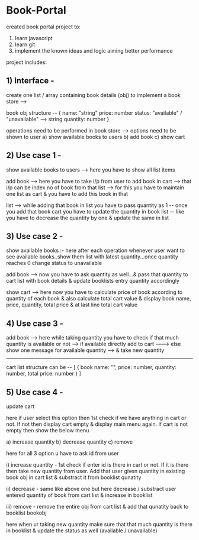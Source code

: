 # Book-Portal

created book portal project to:
1) learn javascript
2) learn git
3) implement the known ideas and logic aiming better performance

project includes:
## 1) Interface -
  create one list / array containing book details (obj) to implement a book store --> 
  
  book obj structure -- {
  	   name: "string"
  	   price: number
  	   status: "available" / "unavailable" --> string
  	   quantity: number
         }
         
  operations need to be performed in book store --> 
  options need to be shown to user 
  a) show available books to users
  b) add book
  c) show cart
   
## 2) Use case 1 - 
  show available books to users --> 
  	here you have to show all list items
  	
  add book --> 
  	here you have to take i/p from user to add book in cart --> that i/p can be index no of book from that list --> for this you have to maintain one list as cart & you have to add this book in that 
   
  list --> while adding that book in list you have to pass quantity as 1 
  -- once you add that book cart you have to update the quantity in book list -- like you have to decrease the quantity by one & update the same in list 

## 3) Use case 2 -
  show available books :-
  	here after each operation whenever user want to see available books..show them list with latest quantity...once quantity reaches 0 change status to unavailable	
  	
  add book -->
  	now you have to ask quantity as well...& pass that quantity to cart list with book details & update booklists entry quantity accordingly	
  	
  show cart -->
  	here now you have to calculate price of book according to quantity of each book & also calculate total cart value & display book name, price, quantity, total price & at last line total cart value
   
## 4) Use case 3 - 
  add book --> 
  	here while taking quantity you have to check if that much quantity is available or not --> if available directly add to cart ---> else show one message for available quantity --> & take new quantity
  	
  	
  ----------------------------------------------------------------------------------------------------------------------------	
  
  cart list structure can be -- [
                                  {
                                   book name: "",
                                   price: number,
                                   quantity: number,
                                   total price: number
                                  }
                                ]

## 5) Use case 4 -
  update cart
  
  here if user select this option then 1st check if we have anything in cart or not. If not then display cart empty & display main menu again.
  If cart is not empty then show the below menu
  
  a) increase quantity
  b) decrease quantity
  c) remove 
  
  here for all 3 option u have to ask id from user
  
  i) increase quantity -
  	1st check if enter id is there in cart or not. If it is there then take new quantity from user. Add that user given quantity in existing book obj in cart list & substract it from booklist qunatity
  	
  ii) decrease -
  	same like above one but here decrease / substract user entered quantity of book from cart list & increase in booklist
  	
  iii) remove -
  	remove the entire obj from cart list & add that qunatity back to booklist bookobj
  	
  	
  here when ur taking new quantity make sure that that much quantity is there in booklist & update the status as well (available / unavailable) 	
